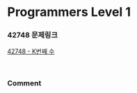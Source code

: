 # Programmers Level 1

### 42748 문제링크

[42748 - K번째 수](https://school.programmers.co.kr/learn/courses/30/lessons/42748)

<br>

### Comment
